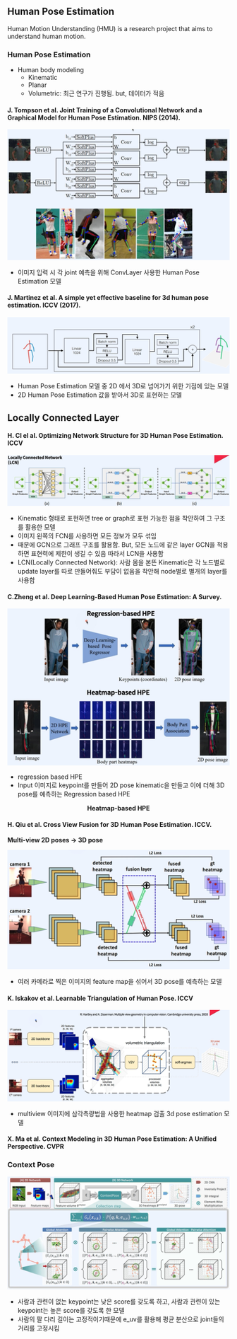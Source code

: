 ## Human Pose Estimation

Human Motion Understanding (HMU) is a research project that aims to understand human motion.
### Human Pose Estimation
* Human body modeling
    * Kinematic
    * Planar
    * Volumetric: 최근 연구가 진행됨. but, 데이터가 적음


#### **J. Tompson et al. Joint Training of a Convolutional Network and a Graphical Model for Human Pose Estimation. NIPS (2014).**<br>
![softplus](figures/Cap2022-07-26_16-29-37-768.jpg)
* 이미지 입력 시 각 joint 예측을 위해 ConvLayer 사용한 Human Pose Estimation 모델



#### **J. Martinez et al. A simple yet effective baseline for 3d human pose estimation. ICCV (2017).**<br>
![2D->3D](figures/Cap2022-07-26_16-52-35-693.jpg)

* Human Pose Estimation 모델 중 2D 에서 3D로 넘어가기 위한 기점에 있는 모델
* 2D Human Pose Estimation 값을 받아서 3D로 표현하는 모델

## Locally Connected Layer

#### **H. CI el al. Optimizing Network Structure for 3D Human Pose Estimation. ICCV**<br>

![Kinetic](figures\Cap2022-07-26_16-58-55-302.jpg)
* Kinematic 형태로 표현하면 tree or graph로 표현 가능한 점을 착안하여 그 구조를 활용한 모델
* 이미지 왼쪽의 FCN를 사용하면 모든 정보가 모두 섞임
* 때문에 GCN으로 그래프 구조를 활용함. But, 모든 노드에 같은 layer GCN을 적용하면 표현력에 제한이 생길 수 있음 따라서 LCN을 사용함
* LCN(Locally Connected Network): 사람 몸을 본뜬 Kinematic은 각 노드별로 update layer를 따로 만들어줘도 부담이 없음을 착안해 node별로 별개의 layer를 사용함


#### C.Zheng et al. Deep Learning-Based Human Pose Estimation: A Survey.
![](figures/Cap2022-07-26_17-10-43-941.jpg)
* regression based HPE
* Input 이미지로 keypoint를 만들어 2D pose kinematic을 만들고 이에 더해 3D pose를 예측하는 Regression based HPE


<center> <b>Heatmap-based HPE</b> </center>

#### **H. Qiu et al. Cross View Fusion for 3D Human Pose Estimation. ICCV.**<br>

**Multi-view 2D poses -> 3D pose**<br>

![multiview](figures/Cap2022-07-26_17-16-32-799.jpg)
* 여러 카메라로 찍은 이미지의 feature map을 섞어서 3D pose를 예측하는 모델

#### **K. Iskakov et al. Learnable Triangulation of Human Pose. ICCV**<br>
![](figures/Cap2022-07-26_17-21-28-821.jpg)
* multiview 이미지에 삼각측량법을 사용한 heatmap 검출 3d pose estimation 모델

#### **X. Ma et al. Context Modeling in 3D Human Pose Estimation: A Unified Perspective. CVPR**<br>

### Context Pose
![](figures/Cap2022-07-26_17-23-51-577.jpg)
* 사람과 관련이 없는 keypoint는 낮은 score를 갖도록 하고, 사람과 관련이 있는 keypoint는 높은 score를 갖도록 한 모델
* 사람의 팔 다리 길이는 고정적이기때문에 e_uv를 활용해 평균 분산으로 joint들의 거리를 고정시킴